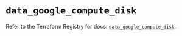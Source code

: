 # `data_google_compute_disk`

Refer to the Terraform Registry for docs: [`data_google_compute_disk`](https://registry.terraform.io/providers/hashicorp/google/5.17.0/docs/data-sources/compute_disk).
